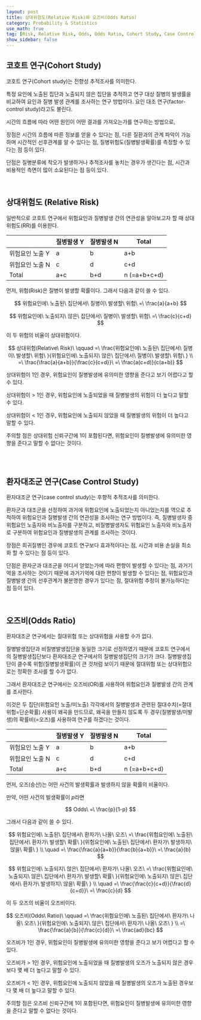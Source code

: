 ```yaml
---
layout: post
title: 상대위험도(Relative Risk)와 오즈비(Odds Ratio)
category: Probability & Statistics
use_math: true
tag: [Risk, Relative Risk, Odds, Odds Ratio, Cohort Study, Case Control Study]
show_sidebar: false
---
```



## 코호트 연구(Cohort Study)

코호트 연구(Cohort study)는 전향성 추적조사를 의미한다.

특정 요인에 노출된 집단과 노출되지 않은 집단을 추적하고 연구 대상 질병의 발생률을 비교하여 요인과 질병 발생 관계를 조사하는 연구 방법이다. 요인 대조 연구(factor-control study)라고도 불린다.

시간의 흐름에 따라 어떤 원인이 어떤 결과를 가져오는가를 연구하는 방법으로,

장점은 시간의 흐름에 따른 정보를 얻을 수 있다는 점, 다른 질환과의 관계 파악이 가능하며 시간적인 선후관계를 알 수 있다는 점, 질병위험도(질병발생확률)를 측정할 수 있다는 점 등이 있다.

단점은 질병분류에 착오가 발생하거나 추적조사를 놓치는 경우가 생긴다는 점, 시간과 비용적인 측면이 많이 소요된다는 점 등이 있다.

<br/>

## 상대위험도 (Relative Risk)

일반적으로 코호트 연구에서 위험요인과 질병발생 간의 연관성을 알아보고자 할 때 상대위험도(RR)를 이용한다.

|                 | 질병발생 Y | 질병발생 N | Total        |
| --------------- | ---------- | ---------- | ------------ |
| 위험요인 노출 Y | a          | b          | a+b          |
| 위험요인 노출 N | c          | d          | c+d          |
| Total           | a+c        | b+d        | n (=a+b+c+d) |

<p></p>

먼저, 위험(Risk)은 질병이 발생할 확률이다. 그래서 다음과 같이 쓸 수 있다.

 <p></p>

$$
위험요인에\ 노출된\ 집단에서\ 질병이\ 발생할\ 위험\ =\ \frac{a}{a+b}
$$

$$
위험요인에\ 노출되지\ 않은\ 집단에서\ 질병이\ 발생할\ 위험\ =\ \frac{c}{c+d}
$$

<p></p>

이 두 위험의 비율이 상대위험이다.

<p></p>

$$
상대위험(Relative\ Risk)\ \qquad =\ \frac{위험요인에\ 노출된\ 집단에서\ 질병이\ 발생할\ 위험\ }{위험요인에\ 노출되지\ 않은\ 집단에서\ 질병이\ 발생할\ 위험\ } \\
=\ \frac{\frac{a}{a+b}}{\frac{c}{c+d}}\ =\ \frac{a(c+d)}{c(a+b)}
$$

<p></p>

상대위험이 1인 경우, 위험요인이 질병발생에 유의미한 영향을 준다고 보기 어렵다고 할 수 있다.

상대위험이 > 1인 경우, 위험요인에 노출되었을 때 질병발생의 위험이 더 높다고 말할 수 있다.

상대위험이 < 1인 경우, 위험요인에 노출되지 않았을 때 질병발생의 위험이 더 높다고 말할 수 있다.

주의할 점은 상대위험 신뢰구간에 1이 포함된다면, 위험요인이 질병발생에 유의미한 영향을 준다고 말할 수 없다는 것이다.

<br>

<br/>

## 환자대조군 연구(Case Control Study)

환자대조군 연구(case control study)는 후향적 추적조사를 의미한다.

환자군과 대조군을 선정하여 과거에 위험요인에 노출되었는지 아니었는지를 역으로 추적하여 위험요인과 질병발생 간의 연관성을 조사하는 연구 방법이다. 즉, 질병발생자 중 위험요인 노출자와 비노출자를 구분하고, 비질병발생자도 위험요인 노출자와 비노출자로 구분하여 위험요인과 질병발생의 관계를 조사하는 것이다.

장점은 희귀질병인 경우에 코호트 연구보다 효과적이다는 점, 시간과 비용 손실을 최소화 할 수 있다는 점 등이 있다.

단점은 환자군과 대조군을 어디서 얻었는가에 따라 편향이 발생할 수 있다는 점, 과거기억을 조사하는 것이기 때문에 과거기억에 대한 편향이 발생할 수 있다는 점, 위험요인과 질병발생 간의 선후관계가 불분명한 경우가 있다는 점, 절대위험 추정이 불가능하다는 점 등이 있다.

<br/>

## 오즈비(Odds Ratio)

환자대조군 연구에서는 절대위험 또는 상대위험을 사용할 수가 없다.

질병발생집단과 비질병발생집단을 동일한 크기로 선정하였기 때문에 코호트 연구에서의 질병발생집단보다 환자대조군 연구에서의 질병발생집단의 크기가 크다. 질병발생집단이 클수록 위험(질병발생확률)이 큰 것처럼 보이기 때문에 절대위험 또는 상대위험으로는 정확한 조사를 할 수가 없다.

그래서 환자대조군 연구에서는 오즈비(OR)를 사용하여 위험요인과 질병발생 간의 관계를 조사한다.

이것은 두 집단(위험요인 노출/미노출) 각각에서의 질병발생과 관련된 절대수치(=절대위험=단순확률) 사용이 왜곡을 만드므로, 왜곡을 만들지 않도록 두 경우(질병발생/미발생)의 확률비(=오즈)를 사용하여 연구를 하겠다는 것이다.

<p></p>

|                 | 질병발생 Y | 질병발생 N | Total        |
| --------------- | ---------- | ---------- | ------------ |
| 위험요인 노출 Y | a          | b          | a+b          |
| 위험요인 노출 N | c          | d          | c+d          |
| Total           | a+c        | b+d        | n (=a+b+c+d) |

<p></p>

먼저, 오즈(승산)는 어떤 사건의 발생확률과 발생하지 않을 확률의 비율이다.

만약, 어떤 사건의 발생확률이 *p*라면 

<p></p>

$$
Odds\ =\ \frac{p}{1-p}
$$

<p></p>

그래서 다음과 같이 쓸 수 있다.

<p></p>

$$
위험요인에\ 노출된\ 집단에서\ 환자가\ 나올\ 오즈\ =\ \frac{위험요인에\ 노출된\ 집단에서\ 환자가\ 발생할\ 확률\ }{위험요인에\ 노출된\ 집단에서\ 환자가\ 발생하지\ 않을\ 확률\ } \\
\quad =\ \frac{\frac{a}{a+b}}{\frac{b}{a+b}}\ =\ \frac{a}{b}
$$

$$
위험요인에\ 노출되지\ 않은\ 집단에서\ 환자가\ 나올\ 오즈\ =\ \frac{위험요인에\ 노출되지\ 않은\ 집단에서\ 환자가\ 발생할\ 확률\ }{위험요인에\ 노출되지\ 않은\ 집단에서\ 환자가\ 발생하지\ 않을\ 확률\ } \\
\quad =\ \frac{\frac{c}{c+d}}{\frac{d}{c+d}}\ =\ \frac{c}{d}
$$

<p></p>

이 두 오즈의 비율이 오즈비이다.

<p></p>

$$
오즈비(Odds\ Ratio)\ \qquad =\ \frac{위험요인에\ 노출된\ 집단에서\ 환자가\ 나올\ 오즈\ }{위험요인에\ 노출되지\ 않은\ 집단에서\ 환자가\ 나올\ 오즈\ } \\
=\ \frac{\frac{a}{b}}{\frac{c}{d}}\ =\ \frac{ad}{bc}
$$

<p></p>

오즈비가 1인 경우, 위험요인이 질병발생에 유의미한 영향을 준다고 보기 어렵다고 할 수 있다.

오즈비가 > 1인 경우, 위험요인에 노출되었을 때 질병발생의 오즈가 노출되지 않은 경우보다 몇 배 더 높다고 말할 수 있다.

오즈비가 < 1인 경우, 위험요인에 노출되지 않았을 때 질병발생의 오즈가 노출된 경우보다 몇 배 더 높다고 말할 수 있다.

주의할 점은 오즈비 신뢰구간에 1이 포함된다면, 위험요인이 질병발생에 유의미한 영향을 준다고 말할 수 없다는 것이다.

